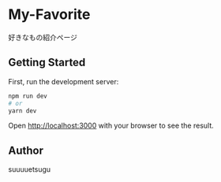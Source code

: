# My-Favorite
好きなもの紹介ページ

## Getting Started

First, run the development server:

```bash
npm run dev
# or
yarn dev
```

Open [http://localhost:3000](http://localhost:3000) with your browser to see the result.


## Author

suuuuetsugu
